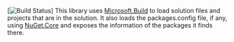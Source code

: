 [![Build Status](https://sandera.visualstudio.com/_apis/public/build/definitions/0c96c15e-785f-4837-abb8-27bbc6bb2a7e/17/badge)]
This library uses [Microsoft.Build](1) to load solution files and projects that are in the solution. It also loads the packages.config file, if any, using [NuGet.Core](2) and exposes the information of the packages it finds there.

[1]: https://www.nuget.org/packages/Microsoft.Build/
[2]: https://www.nuget.org/packages/NuGet.Core/
